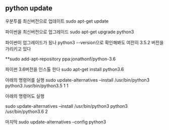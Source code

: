 ## python update


우분투를 최신버전으로 업데이트
sudo apt-get update

파이썬을 최신버전으로 업그레이드
sudo apt-get upgrade python3

파이썬이 업그레이드가 됬나
python3 --version으로 확인해봐도 여전히
3.5.2 버전을 가리키고 있다

**sudo add-apt-repository ppa:jonathonf/python-3.6

파이썬 3.6버전을 인스톨 한다
sudo apt-get install python3.6

아래의 명령어를 실행
sudo update-alternatives –install /usr/bin/python3 python3 /usr/bin/python3.5 1
1

아래의 명령어도 실행

sudo update-alternatives –install /usr/bin/python3 python3 /usr/bin/python3.6 2

마지막 sudo update-alternatives –config python3
<!--stackedit_data:
eyJoaXN0b3J5IjpbOTYwODM5NzA5XX0=
-->